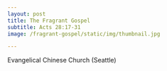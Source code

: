 ```yaml
---
layout: post
title: The Fragrant Gospel
subtitle: Acts 28:17-31
image: /fragrant-gospel/static/img/thumbnail.jpg

---
```


Evangelical Chinese Church (Seattle)
